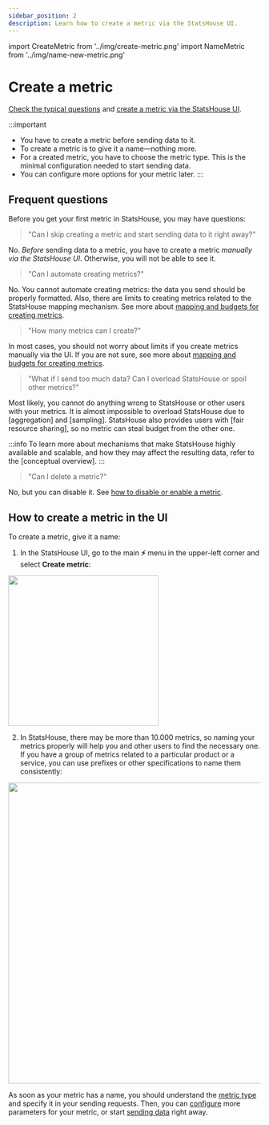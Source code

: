 ```yaml
---
sidebar_position: 2
description: Learn how to create a metric via the StatsHouse UI.
---
```

import CreateMetric from '../img/create-metric.png'
import NameMetric from '../img/name-new-metric.png'

# Create a metric

[Check the typical questions](#frequent-questions) 
and [create a metric via the StatsHouse UI](#how-to-create-a-metric-in-the-ui).

:::important
* You have to create a metric before sending data to it.
* To create a metric is to give it a name—nothing more.
* For a created metric, you have to choose the metric type. This is the minimal configuration needed to start sending 
  data.
* You can configure more options for your metric later.
:::

## Frequent questions

Before you get your first metric in StatsHouse, you may have questions:

> "Can I skip creating a metric and start sending data to it right away?"

No. _Before_ sending data to a metric, you have to create a metric _manually via the StatsHouse UI_.
Otherwise, you will not be able to see it.

> "Can I automate creating metrics?"

No. You cannot automate creating metrics: the data you send should be properly formatted. Also, there are limits to 
creating metrics related to the StatsHouse mapping mechanism. 
See more about [mapping and budgets for creating metrics](../conceptual-overview.md).

> "How many metrics can I create?"
 
In most cases, you should not worry about limits if you create metrics manually via the UI. If you are not sure, see 
more about [mapping and budgets for creating metrics](../conceptual-overview.md).

> "What if I send too much data? Can I overload StatsHouse or spoil other metrics?"

Most likely, you cannot do anything wrong to StatsHouse or other users with your metrics. It is almost 
impossible to overload StatsHouse due to [aggregation] and [sampling]. StatsHouse also provides users with [fair 
resource sharing], so no metric can steal budget from the other one.

:::info
To learn more about mechanisms that make StatsHouse highly available and scalable, and how they may affect the 
resulting data, refer to the [conceptual overview].
:::

> "Can I delete a metric?"

No, but you can disable it. See [how to disable or enable a metric](edit-metrics.md#disabling-a-metric).

## How to create a metric in the UI

To create a metric, give it a name:

1. In the StatsHouse UI, go to the main **⚡** menu in the upper-left corner and select **Create metric**:

<img src={CreateMetric} width="300"/>

2. In StatsHouse, there may be more than 10.000 metrics, so naming your metrics properly will help you and other 
users to find the necessary one.
If you have a group of metrics related to a particular product or a service, you can use prefixes or other 
specifications to name them consistently:

<img src={NameMetric} width="600"/>

As soon as your metric has a name, you should understand the [metric type](edit-metrics.md#metric-type) and specify it in 
your sending requests. 
Then, you can [configure](edit-metrics.md) more parameters for your metric, or start [sending data](send-data.md) 
right away.

